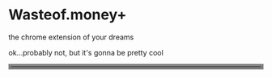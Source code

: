 # Wasteof.money+ #
the chrome extension of your dreams

ok...probably not, but it's gonna be pretty cool

<hr style="border:5px solid gray"> </hr>
